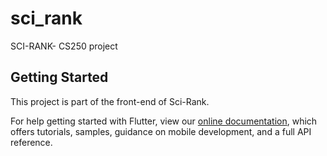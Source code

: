 # sci_rank

SCI-RANK- CS250 project

## Getting Started

This project is part of the front-end of Sci-Rank.


For help getting started with Flutter, view our
[online documentation](https://flutter.dev/docs), which offers tutorials,
samples, guidance on mobile development, and a full API reference.

